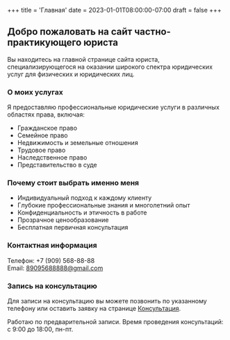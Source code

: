 +++
title = 'Главная'
date = 2023-01-01T08:00:00-07:00
draft = false
+++


## Добро пожаловать на сайт частно-практикующего юриста

Вы находитесь на главной странице сайта юриста, специализирующегося на оказании широкого спектра юридических услуг для физических и юридических лиц.

### О моих услугах

Я предоставляю профессиональные юридические услуги в различных областях права, включая:

- Гражданское право
- Семейное право
- Недвижимость и земельные отношения
- Трудовое право
- Наследственное право
- Представительство в суде

### Почему стоит выбрать именно меня

- Индивидуальный подход к каждому клиенту
- Глубокие профессиональные знания и многолетний опыт
- Конфиденциальность и этичность в работе
- Прозрачное ценообразование
- Бесплатная первичная консультация

### Контактная информация

Телефон: +7 (909) 568-88-88  
Email: 89095688888@gmail.com

### Запись на консультацию

Для записи на консультацию вы можете позвонить по указанному телефону или оставить заявку на странице [Консультация](/yuridicheskaya-konsultaciya.html).

Работаю по предварительной записи. Время проведения консультаций: с 9:00 до 18:00, пн-пт.
